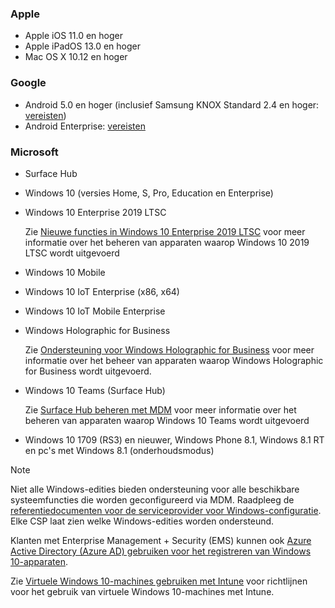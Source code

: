 

### <a name="apple"></a>Apple
- Apple iOS 11.0 en hoger
- Apple iPadOS 13.0 en hoger
- Mac OS X 10.12 en hoger

### <a name="google"></a>Google
- Android 5.0 en hoger (inclusief Samsung KNOX Standard 2.4 en hoger: [vereisten](https://www.samsungknox.com/en/knox-platform/supported-devices/2.4+))
- Android Enterprise: [vereisten](https://support.google.com/work/android/topic/9428066)

### <a name="microsoft"></a>Microsoft

- Surface Hub
- Windows 10 (versies Home, S, Pro, Education en Enterprise)
- Windows 10 Enterprise 2019 LTSC

  Zie [Nieuwe functies in Windows 10 Enterprise 2019 LTSC](https://docs.microsoft.com/windows/whats-new/ltsc/whats-new-windows-10-2019) voor meer informatie over het beheren van apparaten waarop Windows 10 2019 LTSC wordt uitgevoerd
  
- Windows 10 Mobile
- Windows 10 IoT Enterprise (x86, x64)
- Windows 10 IoT Mobile Enterprise
- Windows Holographic for Business

  Zie [Ondersteuning voor Windows Holographic for Business](../fundamentals/windows-holographic-for-business.md) voor meer informatie over het beheer van apparaten waarop Windows Holographic for Business wordt uitgevoerd.

- Windows 10 Teams (Surface Hub)

   Zie [Surface Hub beheren met MDM](https://docs.microsoft.com/surface-hub/manage-settings-with-mdm-for-surface-hub) voor meer informatie over het beheren van apparaten waarop Windows 10 Teams wordt uitgevoerd
- Windows 10 1709 (RS3) en nieuwer, Windows Phone 8.1, Windows 8.1 RT en pc's met Windows 8.1 (onderhoudsmodus)

> [!NOTE]
> Niet alle Windows-edities bieden ondersteuning voor alle beschikbare systeemfuncties die worden geconfigureerd via MDM. Raadpleeg de [referentiedocumenten voor de serviceprovider voor Windows-configuratie](https://docs.microsoft.com/windows/configuration/provisioning-packages/how-it-pros-can-use-configuration-service-providers). Elke CSP laat zien welke Windows-edities worden ondersteund.

Klanten met Enterprise Management + Security (EMS) kunnen ook [Azure Active Directory (Azure AD) gebruiken voor het registreren van Windows 10-apparaten](/intune/windows-enroll).

Zie [Virtuele Windows 10-machines gebruiken met Intune](../fundamentals/windows-10-virtual-machines.md) voor richtlijnen voor het gebruik van virtuele Windows 10-machines met Intune.

